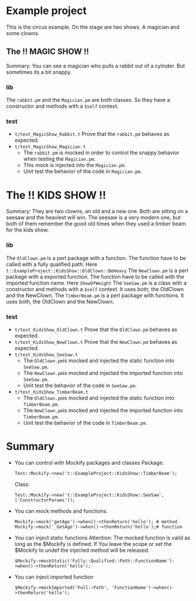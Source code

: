 # Example project

This is the circus example. On the stage are two shows. A magician and some clowns.

## The !! MAGIC SHOW !!

Summary: You can see a magician who pulls a rabbit out of a cylinder. But sometimes its a bit snappy.

### lib

The `rabbit.pm` and the `Magician.pm` are both classes. So they have a constructor and methods with a `$self` context.

### test

* `t/test_MagicShow_Rabbit.t` Prove that the `rabbit.pm` behaves as expected.
* `t/test_MagicShow_Magician.t`
  * The `rabbit.pm` is mocked in order to control the snappy behavior when testing the `Magician.pm`.
  * This mock is injected into the `Magician.pm`.
  * Unit test the behavior of the code in `Magician.pm`.

# The !! KIDS SHOW !!

Summary: They are two clowns, an old and a new one. Both are sitting on a seesaw and the heaviest will win.
The seesaw is a very modern one, but both of them remember the good old times when they used a timber beam for the kids show.

### lib

The `OldClown.pm` is a perl package with a function. The function have to be called with a fully qualified path. Here `t::ExampleProject::KidsShow::OldClown::BeHeavy`
The `NewClown.pm` is a perl package with a exported function. The function have to be called with the imported function name. Here `ShowOfWeight`
The `SeeSaw.pm` is a class with a constructor and methods with a `$self` context. It uses both, the OldClown and the NewClown.
The `TimberBeam.pm` is a perl package with functions. It uses both, the OldClown and the NewClown.

### test

* `t/test_KidsShow_OldClown.t` Prove that the `OldClown.pm` behaves as expected.
* `t/test_KidsShow_NewClown.t` Prove that the `NewClown.pm` behaves as expected.
* `t/test_KidsShow_SeeSaw.t`
  * The `OldClown.pm`is mocked and injected the static function into `SeeSaw.pm`.
  * The `NewClown.pm`is mocked and injected the imported function into `SeeSaw.pm`.
  * Unit test the behavior of the code in `SeeSaw.pm`.
* `t/test_KidsShow_TimberBeam.t`
  * The `OldClown.pm`is mocked and injected the static function into `TimberBeam.pm`.
  * The `NewClown.pm`is mocked and injected the imported function into `TimberBeam.pm`.
  * Unit test the behavior of the code in `TimberBeam.pm`.

# Summary

* You can control with Mockify packages and classes
  Package:
  ```
  Test::Mockify->new('t::ExampleProject::KidsShow::TimberBeam');
  ```
  Class:
  ``` 
  Test::Mockify->new('t::ExampleProject::KidsShow::SeeSaw',['ConstructorParams']);
  ```
* You can mock methods and functions.
  ```
  Mockify->mock('getAge')->when()->thenReturn('hello'); # method
  Mockify->mock('_GetAge')->when()->thenReturn('hello');# function
  ```
* You can inject static functions
Attention: The mocked function is valid as long as the $Mockify is defined. If You leave the scope or set the $Mockify to undef the injected method will be released. 
  ```
  $Mockify->mockStatic('Fully::Qualified::Path::FunctionName')->when()->thenReturn('hello');
  ```
* You can inject imported function
  ```
  $Mockify->mockImported('Full::Path', 'FunctionName')->when()->thenReturn('hello');
  ```

